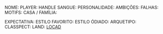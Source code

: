 NOME:
PLAYER:
HANDLE
SANGUE:
PERSONALIDADE:
AMBIÇÕES:
FALHAS:
MOTIFS:
CASA / FAMÍLIA:

EXPECTATIVA:
ESTILO FAVORITO:
ESTILO ÓDIADO:
ARQUETIPO:
CLASSPECT:
LAND: [LOCAD](obsidian://open?vault=teste&file=RE-FRESH%2FWORLD%20BUILDING%2FLANDS%2FLOCAD)